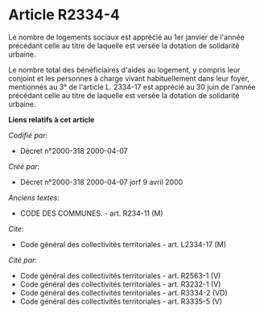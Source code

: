 # Article R2334-4

Le nombre de logements sociaux est apprécié au 1er janvier de l'année précédant celle au titre de laquelle est versée la
dotation de solidarité urbaine.

Le nombre total des bénéficiaires d'aides au logement, y compris leur conjoint et les personnes à charge vivant
habituellement dans leur foyer, mentionnés au 3° de l'article L. 2334-17 est apprécié au 30 juin de l'année précédant celle
au titre de laquelle est versée la dotation de solidarité urbaine.

**Liens relatifs à cet article**

_Codifié par_:

  - Décret n°2000-318 2000-04-07

_Créé par_:

  - Décret n°2000-318 2000-04-07 jorf 9 avril 2000

_Anciens textes_:

  - CODE DES COMMUNES. - art. R234-11 (M)

_Cite_:

  - Code général des collectivités territoriales - art. L2334-17 (M)

_Cité par_:

  - Code général des collectivités territoriales - art. R2563-1 (V)
  - Code général des collectivités territoriales - art. R3232-1 (V)
  - Code général des collectivités territoriales - art. R3334-2 (VD)
  - Code général des collectivités territoriales - art. R3335-5 (V)
